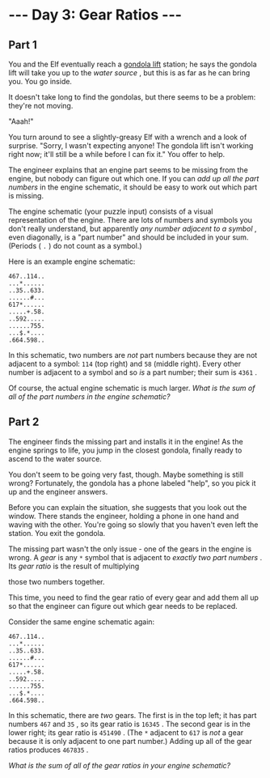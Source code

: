 # --- Day 3: Gear Ratios ---

## Part 1



You and the Elf eventually reach a
[gondola lift](https://en.wikipedia.org/wiki/Gondola_lift)
station; he says the gondola lift will take you up to the
*water source*
, but this is as far as he can bring you. You go inside.

It doesn't take long to find the gondolas, but there seems to be a problem: they're not moving.

"Aaah!"

You turn around to see a slightly-greasy Elf with a wrench and a look of surprise. "Sorry, I wasn't expecting anyone! The gondola lift isn't working right now; it'll still be a while before I can fix it." You offer to help.

The engineer explains that an engine part seems to be missing from the engine, but nobody can figure out which one. If you can
*add up all the part numbers*
in the engine schematic, it should be easy to work out which part is missing.

The engine schematic (your puzzle input) consists of a visual representation of the engine. There are lots of numbers and symbols you don't really understand, but apparently
*any number adjacent to a symbol*
, even diagonally, is a "part number" and should be included in your sum. (Periods (
`.`
) do not count as a symbol.)

Here is an example engine schematic:

```
467..114..
...*......
..35..633.
......#...
617*......
.....+.58.
..592.....
......755.
...$.*....
.664.598..

```

In this schematic, two numbers are
*not*
part numbers because they are not adjacent to a symbol:
`114`
(top right) and
`58`
(middle right). Every other number is adjacent to a symbol and so
*is*
a part number; their sum is
`4361`
.

Of course, the actual engine schematic is much larger.
*What is the sum of all of the part numbers in the engine schematic?*




## Part 2



The engineer finds the missing part and installs it in the engine! As the engine springs to life, you jump in the closest gondola, finally ready to ascend to the water source.

You don't seem to be going very fast, though. Maybe something is still wrong? Fortunately, the gondola has a phone labeled "help", so you pick it up and the engineer answers.

Before you can explain the situation, she suggests that you look out the window. There stands the engineer, holding a phone in one hand and waving with the other. You're going so slowly that you haven't even left the station. You exit the gondola.

The missing part wasn't the only issue - one of the gears in the engine is wrong. A
*gear*
is any
`*`
symbol that is adjacent to
*exactly two part numbers*
. Its
*gear ratio*
is the result of
multiplying

those two numbers together.

This time, you need to find the gear ratio of every gear and add them all up so that the engineer can figure out which gear needs to be replaced.

Consider the same engine schematic again:

```
467..114..
...*......
..35..633.
......#...
617*......
.....+.58.
..592.....
......755.
...$.*....
.664.598..

```

In this schematic, there are
*two*
gears. The first is in the top left; it has part numbers
`467`
and
`35`
, so its gear ratio is
`16345`
. The second gear is in the lower right; its gear ratio is
`451490`
. (The
`*`
adjacent to
`617`
is
*not*
a gear because it is only adjacent to one part number.) Adding up all of the gear ratios produces
`467835`
.

*What is the sum of all of the gear ratios in your engine schematic?*




